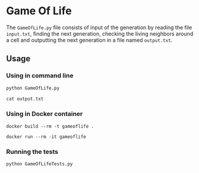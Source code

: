 # Game Of Life

The `GameOfLife.py` file consists of input of the generation by reading the file `input.txt`, finding the next generation, checking the living neighbors around a cell and outputting the next generation in a file named `output.txt`.

## Usage

### Using in command line

```python
python GameOfLife.py

cat output.txt
```

### Using in Docker container

```docker
docker build --rm -t gameoflife .

docker run --rm -it gameoflife
```

### Running the tests

```python
python GameOfLifeTests.py
```
